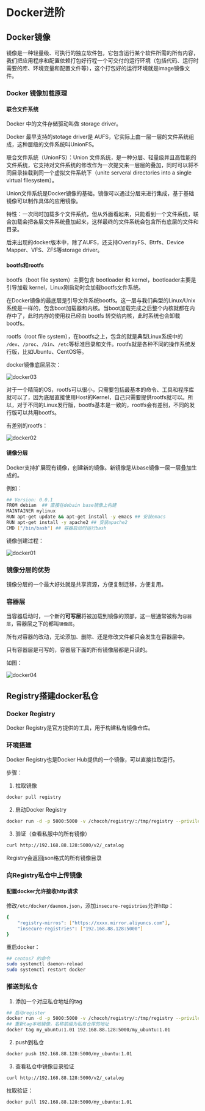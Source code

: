 # Docker进阶

## Docker镜像

镜像是一种轻量级、可执行的独立软件包，它包含运行某个软件所需的所有内容，我们把应用程序和配置依赖打包好行程一个可交付的运行环境（包括代码、运行时需要的库、环境变量和配置文件等），这个打包好的运行环境就是image镜像文件。 

### Docker 镜像加载原理

#### 联合文件系统

Docker 中的文件存储驱动叫做 storage driver。

Docker 最早支持的stotage driver是 AUFS，它实际上由一层一层的文件系统组成，这种层级的文件系统叫UnionFS。

联合文件系统（UnionFS）：Union 文件系统，是一种分层、轻量级并且高性能的文件系统，它支持对文件系统的修改作为一次提交来一层层的叠加，同时可以将不同目录挂载到同一个虚拟文件系统下（unite serveral directories into a single virtual filesystem）。

Union文件系统是Docker镜像的基础。镜像可以通过分层来进行集成，基于基础镜像可以制作具体的应用镜像。

特性：一次同时加载多个文件系统，但从外面看起来，只能看到一个文件系统，联合加载会把各层文件系统叠加起来，这样最终的文件系统会包含所有底层的文件和目录。

后来出现的docker版本中，除了AUFS，还支持OverlayFS、Btrfs、Device Mapper、VFS、ZFS等storage driver。

#### bootfs和rootfs

bootfs（boot file system）主要包含 bootloader 和 kernel，bootloader主要是引导加载 kernel，Linux刚启动时会加载bootfs文件系统。

在Docker镜像的最底层是引导文件系统bootfs。这一层与我们典型的Linux/Unix系统是一样的，包含boot加载器和内核。当boot加载完成之后整个内核就都在内存中了，此时内存的使用权已经由 bootfs 转交给内核，此时系统也会卸载 bootfs。

rootfs（root file system），在bootfs之上，包含的就是典型Linux系统中的 `/dev`、`/proc`、`/bin`、`/etc`等标准目录和文件。rootfs就是各种不同的操作系统发行版，比如Ubuntu、CentOS等。

docker镜像底层层次： 

![docker03](https://chocoh.oss-cn-guangzhou.aliyuncs.com/assets/Tool/Docker/docker03.jpg)

对于一个精简的OS，rootfs可以很小，只需要包括最基本的命令、工具和程序库就可以了，因为底层直接使用Host的Kernel，自己只需要提供rootfs就可以。所以，对于不同的Linux发行版，bootfs基本是一致的，rootfs会有差别，不同的发行版可以共用bootfs。 

有差别的rootfs： 

![docker02](https://chocoh.oss-cn-guangzhou.aliyuncs.com/assets/Tool/Docker/docker02.jpg)

#### 镜像分层

Docker支持扩展现有镜像，创建新的镜像。新镜像是从base镜像一层一层叠加生成的。 

例如：

```sh
## Version: 0.0.1
FROM debian  ## 直接在debain base镜像上构建
MAINTAINER mylinux
RUN apt-get update && apt-get install -y emacs ## 安装emacs
RUN apt-get install -y apache2 ## 安装apache2
CMD ["/bin/bash"] ## 容器启动时运行bash
```

镜像创建过程：

![docker01](https://chocoh.oss-cn-guangzhou.aliyuncs.com/assets/Tool/Docker/docker01.png)

### 镜像分层的优势

镜像分层的一个最大好处就是共享资源，方便复制迁移，方便复用。

### 容器层

当容器启动时，一个新的**可写层**将被加载到镜像的顶部，这一层通常被称为`容器层`，容器层之下的都叫`镜像层`。

所有对容器的改动，无论添加、删除、还是修改文件都只会发生在容器层中。

只有容器层是可写的，容器层下面的所有镜像层都是只读的。

如图：

![docker04](https://chocoh.oss-cn-guangzhou.aliyuncs.com/assets/Tool/Docker/docker04.jpg)

## Registry搭建docker私仓

### Docker Registry

Docker Registry是官方提供的工具，用于构建私有镜像仓库。

### 环境搭建

Docker Registry也是Docker Hub提供的一个镜像，可以直接拉取运行。

步骤：

1.  拉取镜像 

```sh
docker pull registry
```

2.  启动Docker Registry 

```sh
docker run -d -p 5000:5000 -v /chocoh/registry/:/tmp/registry --privileged=true registry
```

3. 验证（查看私服中的所有镜像） 

```sh
curl http://192.168.88.128:5000/v2/_catalog
```

Registry会返回json格式的所有镜像目录  

### 向Registry私仓中上传镜像

#### 配置docker允许接收http请求

修改`/etc/docker/daemon.json`，添加`insecure-registries`允许http： 

```sh
{
    "registry-mirros": ["https://xxxx.mirror.aliyuncs.com"],
    "insecure-registries": ["192.168.88.128:5000"]
}
```

重启docker：

```sh
## centos7 的命令
sudo systemctl daemon-reload
sudo systemctl restart docker
```

### 推送到私仓

1. 添加一个对应私仓地址的tag 

```sh
## 启动register
docker run -d -p 5000:5000 -v /chocoh/registry/:/tmp/registry --privileged=true registry
## 重新tag本地镜像，名称前缀为私有仓库的地址
docker tag my_ubuntu:1.01 192.168.88.128:5000/my_ubuntu:1.01
```

2. push到私仓 

```sh
docker push 192.168.88.128:5000/my_ubuntu:1.01
```

3. 查看私仓中镜像目录验证 

```sh
curl http://192.168.88.128:5000/v2/_catalog
```

拉取验证：

```sh
docker pull 192.168.88.128:5000/my_ubuntu:1.01
```

